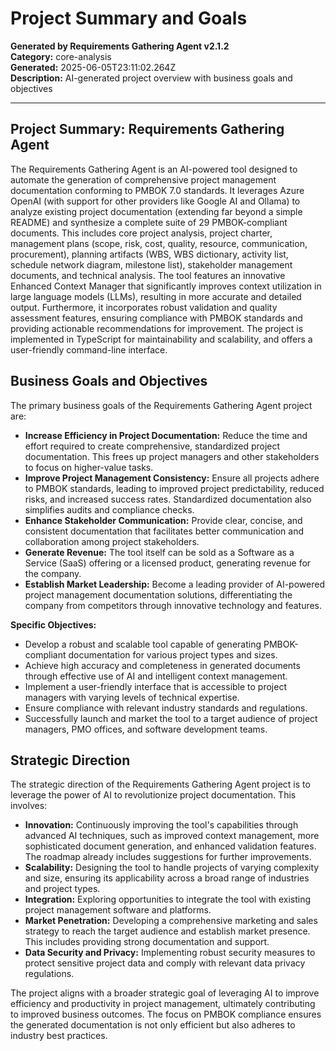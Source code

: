 # Project Summary and Goals

**Generated by Requirements Gathering Agent v2.1.2**  
**Category:** core-analysis  
**Generated:** 2025-06-05T23:11:02.264Z  
**Description:** AI-generated project overview with business goals and objectives

---

## Project Summary: Requirements Gathering Agent

The Requirements Gathering Agent is an AI-powered tool designed to automate the generation of comprehensive project management documentation conforming to PMBOK 7.0 standards.  It leverages Azure OpenAI (with support for other providers like Google AI and Ollama) to analyze existing project documentation (extending far beyond a simple README) and synthesize a complete suite of 29 PMBOK-compliant documents. This includes core project analysis, project charter, management plans (scope, risk, cost, quality, resource, communication, procurement), planning artifacts (WBS, WBS dictionary, activity list, schedule network diagram, milestone list), stakeholder management documents, and technical analysis.  The tool features an innovative Enhanced Context Manager that significantly improves context utilization in large language models (LLMs), resulting in more accurate and detailed output.  Furthermore, it incorporates robust validation and quality assessment features, ensuring compliance with PMBOK standards and providing actionable recommendations for improvement. The project is implemented in TypeScript for maintainability and scalability, and offers a user-friendly command-line interface.


## Business Goals and Objectives

The primary business goals of the Requirements Gathering Agent project are:

* **Increase Efficiency in Project Documentation:**  Reduce the time and effort required to create comprehensive, standardized project documentation.  This frees up project managers and other stakeholders to focus on higher-value tasks.
* **Improve Project Management Consistency:** Ensure all projects adhere to PMBOK standards, leading to improved project predictability, reduced risks, and increased success rates.  Standardized documentation also simplifies audits and compliance checks.
* **Enhance Stakeholder Communication:**  Provide clear, concise, and consistent documentation that facilitates better communication and collaboration among project stakeholders.
* **Generate Revenue:** The tool itself can be sold as a Software as a Service (SaaS) offering or a licensed product, generating revenue for the company.
* **Establish Market Leadership:**  Become a leading provider of AI-powered project management documentation solutions, differentiating the company from competitors through innovative technology and features.


**Specific Objectives:**

* Develop a robust and scalable tool capable of generating PMBOK-compliant documentation for various project types and sizes.
* Achieve high accuracy and completeness in generated documents through effective use of AI and intelligent context management.
* Implement a user-friendly interface that is accessible to project managers with varying levels of technical expertise.
* Ensure compliance with relevant industry standards and regulations.
* Successfully launch and market the tool to a target audience of project managers, PMO offices, and software development teams.


## Strategic Direction

The strategic direction of the Requirements Gathering Agent project is to leverage the power of AI to revolutionize project documentation.  This involves:

* **Innovation:** Continuously improving the tool's capabilities through advanced AI techniques, such as improved context management, more sophisticated document generation, and enhanced validation features.  The roadmap already includes suggestions for further improvements.
* **Scalability:** Designing the tool to handle projects of varying complexity and size, ensuring its applicability across a broad range of industries and project types.
* **Integration:**  Exploring opportunities to integrate the tool with existing project management software and platforms.
* **Market Penetration:**  Developing a comprehensive marketing and sales strategy to reach the target audience and establish market presence.  This includes providing strong documentation and support.
* **Data Security and Privacy:** Implementing robust security measures to protect sensitive project data and comply with relevant data privacy regulations.

The project aligns with a broader strategic goal of leveraging AI to improve efficiency and productivity in project management, ultimately contributing to improved business outcomes.  The focus on PMBOK compliance ensures the generated documentation is not only efficient but also adheres to industry best practices.
